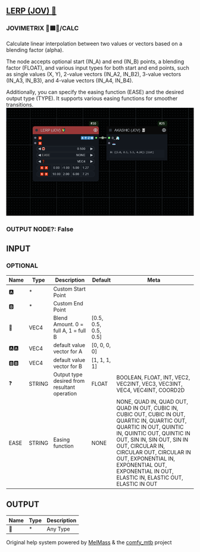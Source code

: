 [LERP (JOV) 🔰](https://github.com/Amorano/Jovimetrix-examples/blob/master/node/LERP/LERP.md)
--------------------------------------------------------------------------------------------
### JOVIMETRIX 🔺🟩🔵/CALC
  
Calculate linear interpolation between two values or vectors based on a blending factor (alpha).  
  
The node accepts optional start (IN\_A) and end (IN\_B) points, a blending factor (FLOAT), and various input types for both start and end points, such as single values (X, Y), 2-value vectors (IN\_A2, IN\_B2), 3-value vectors (IN\_A3, IN\_B3), and 4-value vectors (IN\_A4, IN\_B4).  
  
Additionally, you can specify the easing function (EASE) and the desired output type (TYPE). It supports various easing functions for smoother transitions.  
![LERP](https://raw.githubusercontent.com/Amorano/Jovimetrix-examples/master/node/LERP/LERP.png)
### OUTPUT NODE?: False
INPUT
-----
### OPTIONAL
| Name | Type | Description | Default | Meta |
| --- | --- | --- | --- | --- |
| 🅰️ | \* | Custom Start Point |  |  |
| 🅱️ | \* | Custom End Point |  |  |
| 🛟 | VEC4 | Blend Amount. 0 = full A, 1 = full B | [0.5, 0.5, 0.5, 0.5] |  |
| 🅰️🅰️ | VEC4 | default value vector for A | [0, 0, 0, 0] |  |
| 🅱️🅱️ | VEC4 | default value vector for B | [1, 1, 1, 1] |  |
| ❓ | STRING | Output type desired from resultant operation | FLOAT | BOOLEAN, FLOAT, INT, VEC2, VEC2INT, VEC3, VEC3INT, VEC4, VEC4INT, COORD2D |
| EASE | STRING | Easing function | NONE | NONE, QUAD IN, QUAD OUT, QUAD IN OUT, CUBIC IN, CUBIC OUT, CUBIC IN OUT, QUARTIC IN, QUARTIC OUT, QUARTIC IN OUT, QUINTIC IN, QUINTIC OUT, QUINTIC IN OUT, SIN IN, SIN OUT, SIN IN OUT, CIRCULAR IN, CIRCULAR OUT, CIRCULAR IN OUT, EXPONENTIAL IN, EXPONENTIAL OUT, EXPONENTIAL IN OUT, ELASTIC IN, ELASTIC OUT, ELASTIC IN OUT |
OUTPUT
------
| Name | Type | Description |
| --- | --- | --- |
| 🦄 | \* | Any Type |
Original help system powered by [MelMass](https://github.com/melMass) & the [comfy\_mtb](https://github.com/melMass/comfy_mtb) project